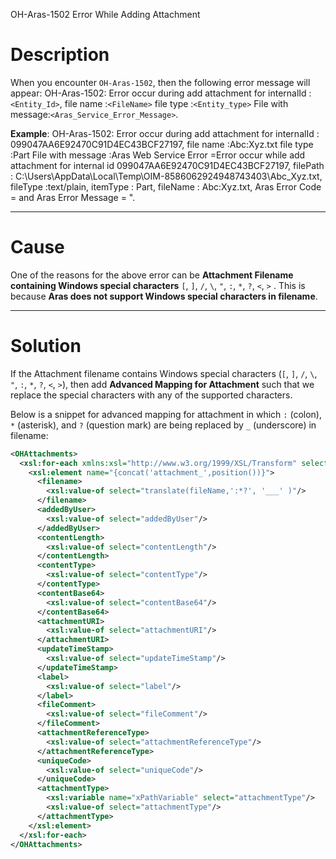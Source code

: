 OH-Aras-1502 Error While Adding Attachment

# Description

When you encounter `OH-Aras-1502`, then the following error message will appear:
OH-Aras-1502: Error occur during add attachment for internalId : `<Entity_Id>`, file name :`<FileName>` file type :`<Entity_type>` File with message:`<Aras_Service_Error_Message>`.

**Example**: OH-Aras-1502: Error occur during add attachment for internalId : 099047AA6E92470C91D4EC43BCF27197, file name :Abc:Xyz.txt file type :Part File with message :Aras Web Service Error =Error occur while add attachment for internal id 099047AA6E92470C91D4EC43BCF27197, filePath : C:\Users\AppData\Local\Temp\OIM-8586062924948743403\Abc_Xyz.txt, fileType :text/plain, itemType : Part, fileName : Abc:Xyz.txt, Aras Error Code = and Aras Error Message = ".

---

# Cause

One of the reasons for the above error can be **Attachment Filename containing Windows special characters**  `[`, `]`, `/`, `\`, `"`, `:`, `*`, `?`, `<`, `>` . This is because **Aras does not support Windows special characters in filename**.

---

# Solution

If the Attachment filename contains Windows special characters (`[`, `]`, `/`, `\`, `"`, `:`, `*`, `?`, `<`, `>`), then add **Advanced Mapping for Attachment** such that we replace the special characters with any of the supported characters.

Below is a snippet for advanced mapping for attachment in which `:` (colon), `*` (asterisk), and `?` (question mark) are being replaced by `_` (underscore) in filename:

```xml
<OHAttachments>
  <xsl:for-each xmlns:xsl="http://www.w3.org/1999/XSL/Transform" select="SourceXML/updatedFields/Property/OHAttachments/OHAttachment">
    <xsl:element name="{concat('attachment_',position())}">
      <filename>
        <xsl:value-of select="translate(fileName,':*?', '___' )"/>
      </filename>
      <addedByUser>
        <xsl:value-of select="addedByUser"/>
      </addedByUser>
      <contentLength>
        <xsl:value-of select="contentLength"/>
      </contentLength>
      <contentType>
        <xsl:value-of select="contentType"/>
      </contentType>
      <contentBase64>
        <xsl:value-of select="contentBase64"/>
      </contentBase64>
      <attachmentURI>
        <xsl:value-of select="attachmentURI"/>
      </attachmentURI>
      <updateTimeStamp>
        <xsl:value-of select="updateTimeStamp"/>
      </updateTimeStamp>
      <label>
        <xsl:value-of select="label"/>
      </label>
      <fileComment>
        <xsl:value-of select="fileComment"/>
      </fileComment>
      <attachmentReferenceType>
        <xsl:value-of select="attachmentReferenceType"/>
      </attachmentReferenceType>
      <uniqueCode>
        <xsl:value-of select="uniqueCode"/>
      </uniqueCode>
      <attachmentType>
        <xsl:variable name="xPathVariable" select="attachmentType"/>
        <xsl:value-of select="attachmentType"/>
      </attachmentType>
    </xsl:element>
  </xsl:for-each>
</OHAttachments>
```
